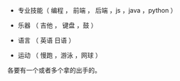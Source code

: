
* 专业技能（ 编程 ， 前端  ，  后端  ，js ，java ，python ）

* 乐器 （ 吉他 ， 键盘 ，鼓 ） 

* 语言 （ 英语 日语 ）

* 运动 （ 慢跑 ，游泳 ，网球 ）

各要有一个或者多个拿的出手的。


